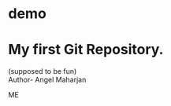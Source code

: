 # demo
<h1> My first Git Repository. </h1> (supposed to be fun)
<br>
Author- Angel Maharjan
<br> <p color=blue size=10> ME </p>
